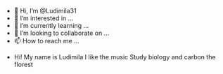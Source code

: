 - 👋 Hi, I’m @Ludimila31
- 👀 I’m interested in ...
- 🌱 I’m currently learning ...
- 💞️ I’m looking to collaborate on ...
- 📫 How to reach me ...

<!---
Ludimila31/Ludimila31 is a ✨ special ✨ repository because its `README.md` (this file) appears on your GitHub profile.
You can click the Preview link to take a look at your changes.
--->
- Hi!
  My name is Ludimila
  I like the music
  Study biology and carbon the florest
  
